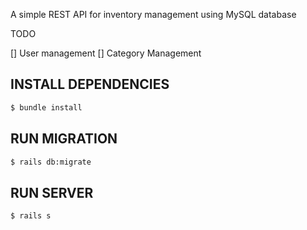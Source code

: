 A simple REST API for inventory management using MySQL database

TODO

[] User management
[] Category Management

## INSTALL DEPENDENCIES
```bash
$ bundle install
```

## RUN MIGRATION
```bash
$ rails db:migrate
```

## RUN SERVER
```bash
$ rails s
```